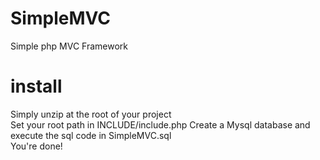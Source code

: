 # SimpleMVC
Simple php MVC Framework

# install
Simply unzip at the root of your project<br>
Set your root path in INCLUDE/include.php
Create a Mysql database and execute the sql code in SimpleMVC.sql<br>
You're done!


